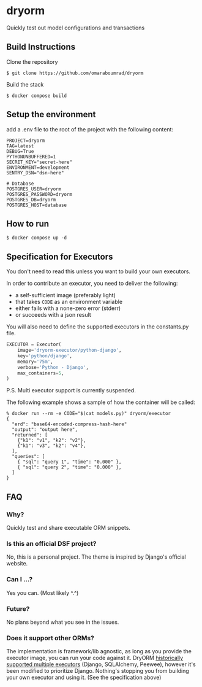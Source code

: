# dryorm

Quickly test out model configurations and transactions

## Build Instructions

Clone the repository

```shell
$ git clone https://github.com/omaraboumrad/dryorm
```

Build the stack

```shell
$ docker compose build
```

## Setup the environment

add a .env file to the root of the project with the following content:

```shell
PROJECT=dryorm
TAG=latest
DEBUG=True
PYTHONUNBUFFERED=1
SECRET_KEY="secret-here"
ENVIRONMENT=development
SENTRY_DSN="dsn-here"

# Database
POSTGRES_USER=dryorm
POSTGRES_PASSWORD=dryorm
POSTGRES_DB=dryorm
POSTGRES_HOST=database
```

## How to run

```shell
$ docker compose up -d
```

## Specification for Executors

You don't need to read this unless you want to build your own executors.

In order to contribute an executor, you need to deliver the following:

- a self-sufficient image (preferably light)
- that takes `CODE` as an environment variable
- either fails with a none-zero error (stderr)
- or succeeds with a json result

You will also need to define the supported executors in the constants.py file.

```python
EXECUTOR = Executor(
    image='dryorm-executor/python-django',
    key='python/django',
    memory='75m',
    verbose='Python - Django',
    max_containers=5,
)
```

P.S. Multi executor support is currently suspended.

The following example shows a sample of how the container will be called:

```shell
% docker run --rm -e CODE="$(cat models.py)" dryorm/executor
{
  "erd": "base64-encoded-compress-hash-here"
  "output": "output here",
  "returned": [
    {"k1": "v1", "k2": "v2"},
    {"k1": "v3", "k2": "v4"},
  ],
  "queries": [
    { "sql": "query 1", "time": "0.000" },
    { "sql": "query 2", "time": "0.000" },
  ]
}
```

## FAQ

### Why?

Quickly test and share executable ORM snippets.

### Is this an official DSF project?

No, this is a personal project. The theme is inspired by Django's official website.

### Can I ...?

Yes you can. (Most likely ^.^)

### Future?

No plans beyond what you see in the issues.

### Does it support other ORMs?

The implementation is framework/lib agnostic, as long as you provide the executor image, you can run your code against it. DryORM [historically supported multiple executors](<https://github.com/omaraboumrad/dryorm/tree/f153aabf68f8d500317d357ceaa558da61380b2a/executors>) (Django, SQLAlchemy, Peewee), however it's been modified to prioritize Django. Nothing's stopping you from building your own executor and using it. (See the specification above)
